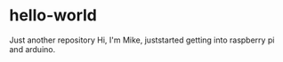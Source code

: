 # hello-world
Just another repository
Hi, I'm Mike, juststarted getting into raspberry pi and arduino.
